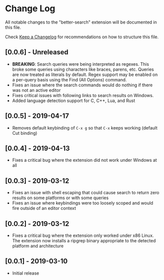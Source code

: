 # Change Log

All notable changes to the "better-search" extension will be documented in this file.

Check [Keep a Changelog](http://keepachangelog.com/) for recommendations on how to structure this file.

## [0.0.6] - Unreleased

- **BREAKING**: Search queries were being interpreted as regexes. This broke some queries using characters like braces, parens, etc. Queries are now treated as literals by default. Regex support may be enabled on a per-query basis using the Find (All Options) command.
- Fixes an issue where the search commands would do nothing if there was not an active editor
- Fixes critical issues with following links to search results on Windows.
- Added language detection support for C, C++, Lua, and Rust

## [0.0.5] - 2019-04-17

- Removes default keybinding of `C-x g` so that `C-x` keeps working (default Cut binding)

## [0.0.4] - 2019-04-13

- Fixes a critical bug where the extension did not work under Windows at all

## [0.0.3] - 2019-03-12

- Fixes an issue with shell escaping that could cause search to return zero results on some platforms or with some queries
- Fixes an issue where keybindings were too loosely scoped and would fire outside of an editor context

## [0.0.2] - 2019-03-12

- Fixes a critical bug where the extension only worked under x86 Linux. The extension now installs a ripgrep binary appropriate to the detected platform and architecture

## [0.0.1] - 2019-03-10

- Initial release
